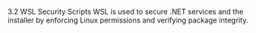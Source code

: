3.2 WSL Security Scripts
WSL is used to secure .NET services and the installer by enforcing Linux permissions and verifying package integrity.